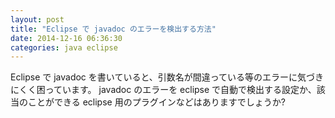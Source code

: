 ```yaml
---
layout: post
title: "Eclipse で javadoc のエラーを検出する方法"
date: 2014-12-16 06:36:30
categories: java eclipse
---
```

<p>Eclipse で javadoc を書いていると、引数名が間違っている等のエラーに気づきにくく困っています。
javadoc のエラーを eclipse で自動で検出する設定か、該当のことができる eclipse 用のプラグインなどはありますでしょうか?</p>
